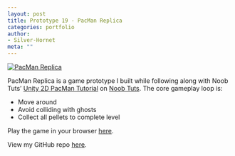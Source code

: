 ```yaml
---
layout: post
title: Prototype 19 - PacMan Replica
categories: portfolio
author:
- Silver-Hornet
meta: ""
---
```


[![PacMan Replica]({{site.url}}/pacman-replica.png)](https://play.unity.com/mg/other/pacman-replica-from-noob-tuts-unity-2d-pac-man-tutorial)

PacMan Replica is a game prototype I built while following along with Noob Tuts’ [Unity 2D PacMan Tutorial](https://noobtuts.com/unity/2d-pacman-game) on [Noob Tuts](https://www.noobtuts.com/). The core gameplay loop is:

- Move around
- Avoid colliding with ghosts
- Collect all pellets to complete level

Play the game in your browser [here](https://play.unity.com/mg/other/pacman-replica-from-noob-tuts-unity-2d-pac-man-tutorial).

View my GitHub repo [here](https://github.com/silver-hornet/noobtuts-pacman-replica).